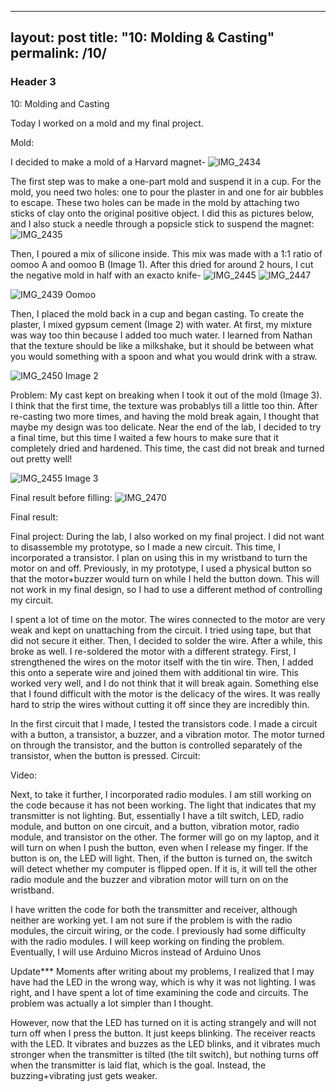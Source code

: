 
---
layout: post
title:  "10: Molding & Casting"
permalink: /10/
---

### Header 3

10: Molding and Casting

Today I worked on a mold and my final project. 



Mold:


I decided to make a mold of a Harvard magnet-
![IMG_2434](https://user-images.githubusercontent.com/52216217/62301925-74658a00-b447-11e9-8979-fe13ff883756.jpg)

The first step was to make a one-part mold and suspend it in a cup. For the mold, you need two holes: one to pour the plaster in and one for air bubbles to escape. These two holes can be made in the mold by attaching two sticks of clay onto the original positive object. I did this as pictures below, and I also stuck a needle through a popsicle stick to suspend the magnet: ![IMG_2435](https://user-images.githubusercontent.com/52216217/62301927-7596b700-b447-11e9-9b14-26b3f8e2e456.jpg)


Then, I poured a mix of silicone inside. This mix was made with a 1:1 ratio of oomoo A and oomoo B (Image 1). After this dried for around 2 hours, I cut the negative mold in half with an exacto knife-
![IMG_2445](https://user-images.githubusercontent.com/52216217/62302076-b68ecb80-b447-11e9-9c4f-aa78238d11b7.jpg)
![IMG_2447](https://user-images.githubusercontent.com/52216217/62302079-b989bc00-b447-11e9-9f85-58b43e7384dc.jpg)

![IMG_2439](https://user-images.githubusercontent.com/52216217/62302013-9a8b2a00-b447-11e9-8033-49dbe5d80e96.jpg)
Oomoo


Then, I placed the mold back in a cup and began casting. To create the plaster, I mixed gypsum cement (Image 2) with water. At first, my mixture was way too thin because I added too much water. I learned from Nathan that the texture should be like a milkshake, but it should be between what you would something with a spoon and what you would drink with a straw. 

![IMG_2450](https://user-images.githubusercontent.com/52216217/62302175-e76f0080-b447-11e9-97b6-d49fefe34d40.jpg)
Image 2



Problem:
My cast kept on breaking when I took it out of the mold (Image 3). I think that the first time, the texture was probablys till a little too thin. After re-casting two more times, and having the mold break again, I thought that maybe my design was too delicate. Near the end of the lab, I decided to try a final time, but this time I waited a few hours to make sure that it completely dried and hardened. This time, the cast did not break and turned out pretty well!

![IMG_2455](https://user-images.githubusercontent.com/52216217/62302188-eb9b1e00-b447-11e9-8791-5bb985a85892.jpg)
Image 3

Final result before filling:
![IMG_2470](https://user-images.githubusercontent.com/52216217/62302312-1eddad00-b448-11e9-8063-0942c8112bdb.jpg)

Final result:




Final project:
During the lab, I also worked on my final project. I did not want to disassemble my prototype, so I made a new circuit. This time, I incorporated a transistor. I plan on using this in my wristband  to turn the motor on and off. Previously, in my prototype, I used a physical button so that the motor+buzzer would turn on while I held the button down. This will not work in my final design, so I had to use a different method of controlling my circuit. 

I spent a lot of time on the motor. The wires connected to the motor are very weak and kept on unattaching from the circuit. I tried using tape, but that did not secure it either. Then, I decided to solder the wire. After a while, this broke as well. I re-soldered the motor with a different strategy. First, I strengthened the wires on the motor itself with the tin wire. Then, I added this onto a seperate wire and joined them with additional tin wire. This worked very well, and I do not think that it will break again. 
Something else that I found difficult with the motor is the delicacy of the wires. It was really hard to strip the wires without cutting it off since they are incredibly thin. 


In the first circuit that I made, I tested the transistors code. I made a circuit with a button, a transistor, a buzzer, and a vibration motor. The motor turned on through the transistor, and the button is controlled separately of the transistor, when the button is pressed.
Circuit:

Video:


Next, to take it further, I incorporated radio modules. I am still working on the code because it has not been working. The light that indicates that my transmitter is not lighting. But, essentially I have a tilt switch, LED, radio module, and button on one circuit, and a button, vibration motor, radio module, and transistor on the other. The former will go on my laptop, and it will turn on when I push the button, even when I release my finger. If the button is on, the LED will light. Then, if the button is turned on, the switch will detect whether my computer is flipped open. If it is, it will tell the other radio module and the buzzer and vibration motor will turn on on the wristband. 

I have written the code for both the transmitter and receiver, although neither are working yet. I am not sure if the problem is with the radio modules, the circuit wiring, or the code. I previously had some difficulty with the radio modules. I will keep working on finding the problem. Eventually, I will use Arduino Micros instead of Arduino Unos


Update***
Moments after writing about my problems, I realized that I may have had the LED in the wrong way, which is why it was not lighting. I was right, and I have spent a lot of time examining the code and circuits. The problem was actually a lot simpler than I thought. 

However, now that the LED has turned on it is acting strangely and will not turn off when I press the button. It just keeps blinking. The receiver reacts with the LED. It vibrates and buzzes as the LED blinks, and it vibrates much stronger when the transmitter is tilted (the tilt switch), but nothing turns off when the transmitter is laid flat, which is the goal. Instead, the buzzing+vibrating just gets weaker.
